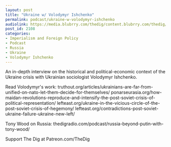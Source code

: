 ```yaml
---
layout: post
title: "Ukraine w/ Volodymyr Ishchenko"
permalink: podcast/ukraine-w-volodymyr-ishchenko
audiolink: https://media.blubrry.com/thedig/content.blubrry.com/thedig/The_Dig-EP_341-Ishchenko.mp3
post_id: 2108
categories: 
- Imperialism and Foreign Policy
- Podcast
- Russia
- Ukraine
- Volodymyr Ishchenko
---
```


An in-depth interview on the historical and political-economic context of the Ukraine crisis with Ukrainian sociologist Volodymyr Ishchenko.

Read Volodymyr's work:
truthout.org/articles/ukrainians-are-far-from-unified-on-nato-let-them-decide-for-themselves/
ponarseurasia.org/how-maidan-revolutions-reproduce-and-intensify-the-post-soviet-crisis-of-political-representation/
lefteast.org/ukraine-in-the-vicious-circle-of-the-post-soviet-crisis-of-hegemony/
lefteast.org/contradictions-post-soviet-ukraine-failure-ukraine-new-left/

Tony Wood on Russia: thedigradio.com/podcast/russia-beyond-putin-with-tony-wood/

Support The Dig at Patreon.com/TheDig